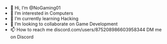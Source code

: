 - 👋 Hi, I’m @NoGaming01
- 👀 I’m interested in Computers
- 🌱 I’m currently learning Hacking
- 💞️ I’m looking to collaborate on Game Development
- 📫 How to reach me discord.com/users/875208986603958344 DM me on Discord

<!---
Skele/NoGaming01 is a ✨ special ✨ repository because its `README.md` (this file) appears on your GitHub profile.
You can click the Preview link to take a look at your changes.
--->
